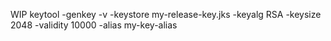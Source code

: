WIP
keytool -genkey -v -keystore my-release-key.jks -keyalg RSA -keysize 2048 -validity 10000 -alias my-key-alias